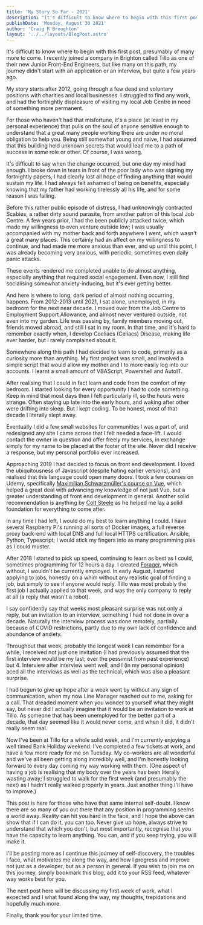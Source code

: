 ```yaml
---
title: 'My Story So Far - 2021'
description: "It's difficult to know where to begin with this first post, presumably of many more to come."
publishDate: 'Monday, August 30 2021'
author: 'Craig R Broughton'
layout: '../../layouts/BlogPost.astro'
---
```

It's difficult to know where to begin with this first post, presumably of many more to come. I recently joined a company in Brighton called Tillo as one of their new Junior Front-End Engineers, but like many on this path, my journey didn't start with an application or an interview, but quite a few years ago.

My story starts after 2012, going through a few dead end voluntary positions with charities and local businesses. I struggled to find any work, and had the fortnightly displeasure of visiting my local Job Centre in need of something more permanent.

For those who haven't had that misfortune, it's a place (at least in my personal experience) that pulls on the soul of anyone sensitive enough to understand that a great many people working there are under no moral obligation to help you. Being still somewhat young and naive, I had assumed that this building held unknown secrets that would lead me to a path of success in some role or other. Of course, I was wrong.

It's difficult to say when the change occurred, but one day my mind had enough. I broke down in tears in front of the poor lady who was signing my fortnightly papers, I had clearly lost all hope of finding anything that would sustain my life. I had always felt ashamed of being on benefits, especially knowing that my father had working tirelessly all his life, and for some reason I was failing.

Before this rather public episode of distress, I had unknowingly contracted Scabies, a rather dirty sound parasite, from another patron of this local Job Centre. A few years prior, I had the been publicly attacked twice, which made my willingness to even venture outside low; I was usually accompanied with my mother back and forth anywhere I went, which wasn't a great many places. This certainly had an affect on my willingness to continue, and had made me more anxious than ever, and up until this point, I was already becoming very anxious, with periodic, sometimes even daily panic attacks.

These events rendered me completed unable to do almost anything, especially anything that required social engagement. Even now, I still find socialising somewhat anxiety-inducing, but it's ever getting better.

And here is where to long, dark period of almost nothing occurring, happens. From 2012-2013 until 2021, I sat alone, unemployed, in my bedroom for the next near decade. I moved over from the Job Centre to Employment Support Allowance, and almost never ventured outside, not even into my garden. Life was passing by, family members moving out, friends moved abroad, and still I sat in my room. In that time, and it's hard to remember exactly when, I develop Coeliacs (Celiacs) Disease, making life ever harder, but I rarely complained about it.

Somewhere along this path I had decided to learn to code, primarily as a curiosity more than anything. My first project was small, and involved a simple script that would allow my mother and I to more easily log into our accounts. I learnt a small amount of VBAScript, Powershell and AutoIT.

After realising that I could in fact learn and code from the comfort of my bedroom. I started looking for every opportunity I had to code something. Keep in mind that most days then I felt particularly ill, so the hours were strange. Often staying up late into the early hours, and waking after other were drifting into sleep. But I kept coding. To be honest, most of that decade I literally slept away.

Eventually I did a few small websites for communities I was a part of, and redesigned any site I came across that I felt needed a face-lift. I would contact the owner in question and offer freely my services, in exchange simply for my name to be placed at the footer of the site. Never did I receive a response, but my personal portfolio ever increased.

Approaching 2019 I had decided to focus on front end development. I loved the ubiquitousness of Javascript (despite hating earlier versions), and realised that this language could open many doors. I took a few courses on Udemy, specifically [Maximilian Schwarzmüller's course on Vue](https://www.udemy.com/user/maximilian-schwarzmuller/), which helped a great deal with advancing my knowledge of not just Vue, but a greater understanding of front end development in general. Another solid recommendation is anything by [Colt Steele](https://www.udemy.com/user/coltsteele/) as he helped me lay a solid foundation for everything to come after.

In any time I had left, I would do my best to learn anything I could. I have several Raspberry Pi's running all sorts of Docker images, a full reverse proxy back-end with local DNS and full local HTTPS certification. Ansible, Python, Typescript; I would stick my fingers into as many programming pies as I could muster.

After 2018 I started to pick up speed, continuing to learn as best as I could, sometimes programming for 12 hours a day. I created [Forager](https://forager.crbroughton.me), which without, I wouldn't be currently employed. In early August, I started applying to jobs, honestly on a whim without any realistic goal of finding a job, but simply to see if anyone would reply. Tillo was most probably the first job I actually applied to that week, and was the only company to reply at all (a reply that wasn't a robot).

I say confidently say that weeks most pleasant surprise was not only a reply, but an invitation to an interview, something I had not done in over a decade. Naturally the interview process was done remotely, partially because of COVID restrictions, partly due to my own lack of confidence and abundance of anxiety.

Throughout that week, probably the longest week I can remember for a while, I received not just one invitation (I had previously assumed that the first interview would be my last; ever the pessimist from past experience) but 4. Interview after interview went well, and I (in my personal opinion) aced all the interviews as well as the technical, which was also a pleasant surprise.

I had begun to give up hope after a week went by without any sign of communication, when my now Line Manager reached out to me, asking for a call. That dreaded moment when you wonder to yourself what they might say, but never did I actually imagine that it would be an invitation to work at Tillo. As someone that has been unemployed for the better part of a decade, that day seemed like it would never come, and when it did, it didn't really seem real.

Now I've been at Tillo for a whole solid week, and I'm currently enjoying a well timed Bank Holiday weekend. I've completed a few tickets at work, and have a few more ready for me on Tuesday. My co-workers are all wonderful and we've all been getting along incredibly well, and I'm honestly looking forward to every day coming my way working with them. (One aspect of having a job is realising that my body over the years has been literally wasting away; I struggled to walk for the first week (and presumably the next) as I hadn't really walked properly in years. Just another thing I'll have to improve.)

This post is here for those who have that same internal self-doubt. I know there are so many of you out there that any position in programming seems a world away. Reality can hit you hard in the face, and I hope the above can show that if I can do it, you can too. Never give up hope, always strive to understand that which you don't, but most importantly, recognise that you have the capacity to learn anything. You can, and if you keep trying, you will make it.

I'll be posting more as I continue this journey of self-discovery, the troubles I face, what motivates me along the way, and how I progress and improve not just as a developer, but as a person in general. If you wish to join me on this journey, simply bookmark this blog, add it to your RSS feed, whatever way works best for you.

The next post here will be discussing my first week of work, what I expected and I what found along the way, my thoughts, trepidations and hopefully much more.

Finally, thank you for your limited time.